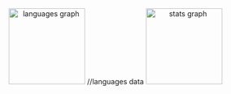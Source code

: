 <div align="center">
  <img src="https://github-readme-stats.vercel.app/api/top-langs?username=PawelHry&locale=en&hide_title=true&layout=compact&card_width=320&langs_count=5&theme=dracula&hide_border=true" height="150" alt="languages graph"  /> //languages data
  <img src="https://github-readme-stats.vercel.app/api?username=PawelHry&hide_title=true&hide_rank=true&show_icons=true&include_all_commits=true&count_private=true&disable_animations=false&theme=dracula&locale=en&hide_border=true" height="150" alt="stats graph"  /
</div>


